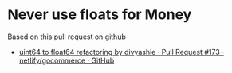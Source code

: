 Never use floats for Money
==========================

Based on this pull request on github

-	[uint64 to float64 refactoring by divyashie · Pull Request #173 · netlify/gocommerce · GitHub](https://github.com/netlify/gocommerce/pull/173)
